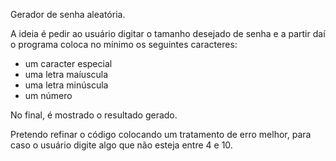 Gerador de senha aleatória. 

A ideia é pedir ao usuário digitar o tamanho desejado de senha e a partir daí o programa coloca no mínimo os seguintes caracteres:
- um caracter especial
- uma letra maíuscula
- uma letra minúscula
- um número

No final, é mostrado o resultado gerado.

Pretendo refinar o código colocando um tratamento de erro melhor, para caso o usuário digite algo que não esteja entre 4 e 10.
